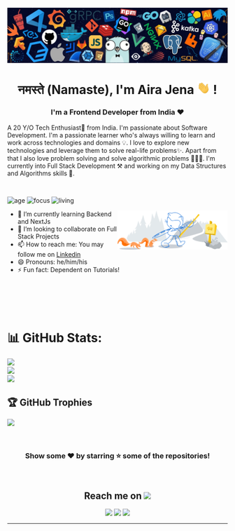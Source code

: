 <div align="center">

![](images/banner.jpg)
</div>

<h1 align="center"> नमस्ते (Namaste), I'm Aira Jena <img src="https://raw.githubusercontent.com/ABSphreak/ABSphreak/master/gifs/Hi.gif" width="30px"> !</h1>

<h3 align="center">I'm a Frontend Developer from India ❤</h3>
  
A 20 Y/O Tech Enthusiast🎯 from India. I'm passionate about Software Development. I'm a passionate learner who's always willing to learn and work across technologies and domains 💡. I love to explore new technologies and leverage them to solve real-life problems✨. Apart from that I also love problem solving and solve algorithmic problems 👨🏻‍💻. I'm currently into Full Stack Development ⚒️ and working on my Data Structures and Algorithms skills 🚀.

<br >


![age](https://img.shields.io/badge/age-20-cyan)
![focus](https://img.shields.io/badge/focus-FullStack(MERN)-cyan)
![living](https://img.shields.io/badge/living-India-cyan)

<img width="50%" align="right" alt="Github Image" src="./images/path.svg" />

- 🌱 I’m currently learning Backend and NextJs
- 👯 I’m looking to collaborate on Full Stack Projects
- 📫 How to reach me: You may follow me on [Linkedin](https://www.linkedin.com/in/aira-jena/) 
- 😄 Pronouns: he/him/his
- ⚡ Fun fact: Dependent on Tutorials! 
<br />
<br />

<div align="center">

</div>

<br>
<br>

# 📊 GitHub Stats:
![](https://github-readme-stats.vercel.app/api?username=0xaira&theme=jolly&hide_border=false&include_all_commits=false&count_private=false)<br/>
![](https://github-readme-streak-stats.herokuapp.com/?user=0xaira&theme=jolly&hide_border=false)<br/>
![](https://github-readme-stats.vercel.app/api/top-langs/?username=0xaira&theme=jolly&hide_border=false&include_all_commits=false&count_private=false&layout=compact)




## 🏆 GitHub Trophies
![](https://github-profile-trophy.vercel.app/?username=0xaira&theme=radical&no-frame=false&no-bg=true&margin-w=4)

<br>


<div align="center">

### Show some ❤️ by starring ⭐ some of the repositories!
 
 <br/>

<h2 align="center">Reach me on <img src="https://media0.giphy.com/media/jqNPzdTTxQfOgOqpO4/source.gif" width="50"></h2>

[<img src="https://img.shields.io/badge/linkedin-%230077B5.svg?&style=for-the-badge&logo=linkedin&logoColor=white">](https://www.linkedin.com/in/aira-jena/)
[<img src="https://img.shields.io/badge/instagram-%23E4405F.svg?&style=for-the-badge&logo=instagram&logoColor=white">](https://www.instagram.com/0xaira.eth/)
[<img src="https://img.shields.io/badge/twitter-%231877F2.svg?&style=for-the-badge&logo=twitter&logoColor=white">](https://twitter.com/0xAira)


</div>

---
